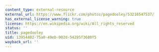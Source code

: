 ```yaml
---
content_type: external-resource
external_url: https://www.flickr.com/photos/pagedooley/53216547537/
has_external_license_warning: true
license: https://en.wikipedia.org/wiki/All_rights_reserved
status: ''
title: pagedooley
uid: 13954482-75a0-49eb-902d-54295f3680f5
wayback_url: ''
---
```

